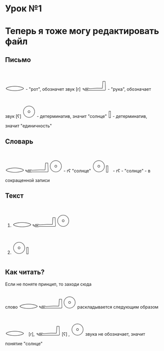 <style>

@font-face{ 
	font-family: 'SINUHE';
	src: url('./SINUHE.eot'); 
	src: url('./SINUHE.eot?#iefix') format('embedded-opentype'),
		url('./SINUHE.woff') format('woff'),
		url('./SINUHE.ttf') format('truetype');
	font-weight: normal;
	font-style: normal;
}

egypets {
	font-family: 'SINUHE';
	font-size: 40pt;
}

</style>

# Урок №1



# Теперь я тоже могу редактировать файл

## Письмо

<egypets>𓂋</egypets> - "рот", обозначет звук [r]
<egypets>𓂝</egypets>	 - "рука", обозначает звук [ʕ]
<egypets>𓇳</egypets> - детерминатив, значит "солнце"
<egypets>𓏤</egypets> - детерминатив, значит "единичность"
		

## Словарь
<egypets>𓂋𓂝𓇳</egypets> - rʕ "солнце"
<egypets>𓇳𓏤 </egypets>- rʕ - "солнце" - в сокращенной записи
	


## Текст
1. <egypets>𓂋𓂝𓇳</egypets><br>
2. <egypets>𓇳𓏤</egypets> 

##	Как читать?
Если не поняте принцип, то заходи сюда	
слово <egypets>𓂋𓂝𓇳</egypets> раскладывается следующим образом <egypets>𓂋 </egypets> [r], <egypets>𓂝</egypets> [ʕ] , <egypets>𓇳</egypets> звука не обозначает, значит понятие "солнце"

